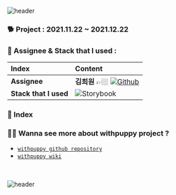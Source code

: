 ![header](https://capsule-render.vercel.app/api?type=wave&color=F7F1ED&height=300&section=header&text=🐶%20withpuppy%20🐶)

### 🐕 Project : 2021.11.22 ~ 2021.12.22

### 🐩 Assignee & Stack that I used : 
|Index|Content|
|:---|:---|
|**Assignee**|**김희원** 👉🏼 <a href="https://github.com/heewonkim-dev"><img alt="Github" src ="https://img.shields.io/badge/Fullstack-@heewonkimdev-181717.svg?&style=for-the-badge&logo=Github&logoColor=white"/></a>|
|**Stack that I used**|<img alt="Storybook" src ="https://img.shields.io/badge/storybook-FF4785.svg?&style=for-the-badge&logo=storybook&logoColor=white"/>|
 

### 🦮 Index



### 🐕‍🦺 Wanna see more about withpuppy project ? 
* [`withpuppy github repository`](https://github.com/codestates/withpuppy)
* [`withpuppy wiki`](https://github.com/codestates/withpuppy/wiki)

<br><br>
![header](https://capsule-render.vercel.app/api?type=wave&color=F7F1ED&height=300&section=footer&text=Thank%20you%20for%20Reading!)
